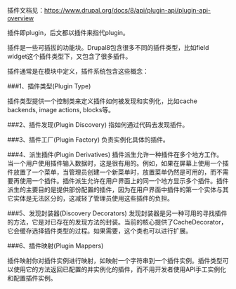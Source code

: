 插件文档见：https://www.drupal.org/docs/8/api/plugin-api/plugin-api-overview

插件即plugin，后文都以插件来指代plugin。

插件是一些可插拔的功能块。Drupal8包含很多不同的插件类型，比如field widget这个插件类型下，又包含了很多插件。

插件通常是在模块中定义，插件系统包含这些概念：

###1、插件类型(Plugin Type)

插件类型提供一个控制类来定义插件如何被发现和实例化，比如cache backends, image actions, blocks等。

###2、插件发现(Plugin Discovery)
指如何通过代码去发现插件。

###3、插件工厂(Plugin Factory)
负责实例化具体的插件。

###4、派生插件(Plugin Derivatives)
插件派生允许一种插件在多个地方工作。当一个用户使用插件输入数据时，这是很有用的。例如，如果在屏幕上使用一个插件放置了一个菜单，当管理员创建一个新菜单时，放置菜单仍然是可用的，而不需要再使用一个插件。插件派生允许在用户界面上的同一个地方显示多个插件。插件派生的主要目的是提供部份配置的插件，因为在用户界面中插件的第一个实体与其它实体是无法区分的，这减轻了管理员使用这些插件的负担。

###5、发现封装器(Discovery Decorators)
发现封装器是另一种可用的寻找插件的方法，它是对已存在的发现方法的封装。当前的核心提供了CacheDecorator，它会缓存选择插件类型的过程。如果需要，这个类也可以进行扩展。

###6、插件映射(Plugin Mappers)

插件映射你对插件实例进行映射，如映射一个字符串到一个插件实例。插件类型可以使用它的方法返回已配置的并实例化的插件，而不用开发者使用API手工实例化和配置插件实例。